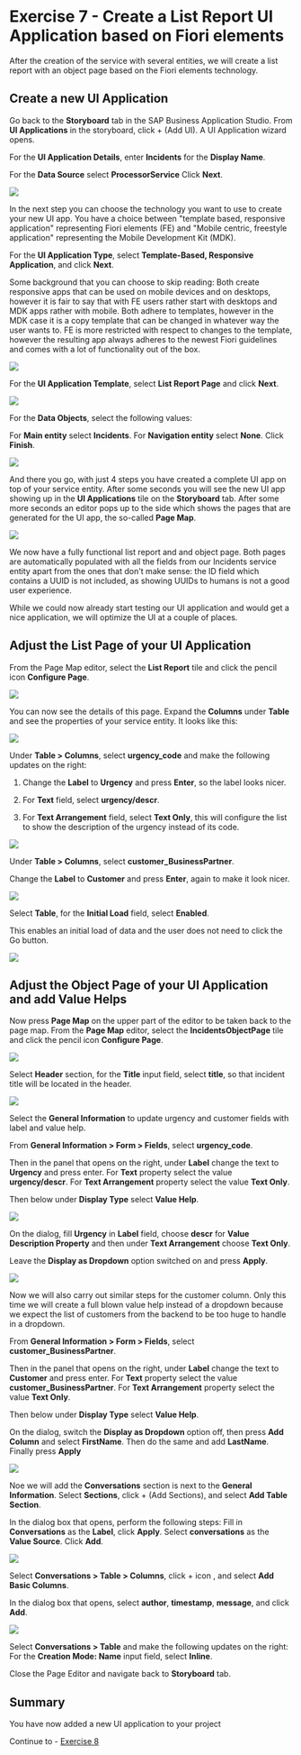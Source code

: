 # Exercise 7 - Create a List Report UI Application based on Fiori elements

After the creation of the service with several entities, we will create a list report with an object page based on the Fiori elements technology.

## Create a new UI Application

Go back to the **Storyboard** tab in the SAP Business Application Studio.
From **UI Applications** in the storyboard, click + (Add UI).
A UI Application wizard opens.

For the **UI Application Details**, enter **Incidents** for the **Display Name**.

For the **Data Source** select **ProcessorService**
Click **Next**.

![](/exercises/Ex7/images/UIApplicationDetails.png)

In the next step you can choose the technology you want to use to create your new UI app. You have a choice between "template based, responsive application" representing Fiori elements (FE) and "Mobile centric, freestyle application" representing the Mobile Development Kit (MDK).

For the **UI Application Type**, select **Template-Based, Responsive Application**, and click **Next**.

Some background that you can choose to skip reading:
Both create responsive apps that can be used on mobile devices and on desktops, however it is fair to say that with FE users rather start with desktops and MDK apps rather with mobile. Both adhere to templates, however in the MDK case it is a copy template that can be changed in whatever way the user wants to. FE is more restricted with respect to changes to the template, however the resulting app always adheres to the newest Fiori guidelines and comes with a lot of functionality out of the box.

![](/exercises/Ex7/images/templateresponsive.png)

For the **UI Application Template**, select **List Report Page** and click **Next**.

![](/exercises/Ex7/images/listreport.png)

For the **Data Objects**, select the following values:

For **Main entity**	select **Incidents**.
For **Navigation entity** select **None**.
Click **Finish**.

![](/exercises/Ex7/images/dataobjects.png)

And there you go, with just 4 steps you have created a complete UI app on top of your service entity. After some seconds you will see the new UI app showing up in the **UI Applications** tile on the **Storyboard** tab. After some more seconds an editor pops up to the side which shows the pages that are generated for the UI app, the so-called **Page Map**.

![](/exercises/Ex7/images/UIInStoryboard.png)

We now have a fully functional list report and and object page. Both pages are automatically populated with all the fields from our Incidents service entity apart from the ones that don't make sense: the ID field which contains a UUID is not included, as showing UUIDs to humans is not a good user experience.

While we could now already start testing our UI application and would get a nice application, we will optimize the UI at a couple of places.

## Adjust the List Page of your UI Application

From the Page Map editor, select the **List Report** tile and click the pencil icon **Configure Page**.

![](/exercises/Ex7/images/configurelistreport.png)

You can now see the details of this page. Expand the **Columns** under **Table** and see the properties of your service entity. It looks like this:

![](/exercises/Ex7/images/listcolumns.png)

Under **Table > Columns**, select **urgency_code** and make the following updates on the right:

1. Change the **Label** to **Urgency** and press **Enter**, so the label looks nicer. 

2. For **Text** field, select **urgency/descr**.

3. For **Text Arrangement** field, select **Text Only**, this will configure the list to show the description of the urgency instead of its code.

![](/exercises/Ex7/images/urgencycolumn.png)

Under **Table > Columns**, select **customer_BusinessPartner**.

Change the **Label** to **Customer** and press **Enter**, again to make it look nicer.

 ![](/exercises/Ex7/images/customercolumn.png)

Select **Table**, for the **Initial Load** field, select **Enabled**.

This enables an initial load of data and the user does not need to click the Go button.

 ![](/exercises/Ex7/images/tableload.png)

## Adjust the Object Page of your UI Application and add Value Helps

Now press **Page Map** on the upper part of the editor to be taken back to the page map.
From the **Page Map** editor, select the **IncidentsObjectPage** tile and click the pencil icon **Configure Page**.

 ![](/exercises/Ex7/images/objectpage.png)

Select **Header** section, for the **Title** input field, select **title**, so that incident title will be located in the header.

 ![](/exercises/Ex7/images/headertitle.png)
 
Select the **General Information** to update urgency and customer fields with label and value help.

From **General Information > Form > Fields**, select **urgency_code**.

Then in the panel that opens on the right, under **Label** change the text to **Urgency** and press enter.
For **Text** property select the value **urgency/descr**. 
For **Text Arrangement** property select the value **Text Only**. 

Then below under **Display Type** select **Value Help**.

![](/exercises/Ex7/images/urgencycolumn.png)

On the dialog, fill **Urgency** in **Label** field, choose **descr** for **Value Description Property** and then under **Text Arrangement** choose **Text Only**.

Leave the **Display as Dropdown** option switched on and press **Apply**.

 ![](/exercises/Ex7/images/urgencyvaluehelp.png)

Now we will also carry out similar steps for the customer column.
Only this time we will create a full blown value help instead of a dropdown because we expect the list of customers from the backend to be too huge to handle in a dropdown.

From **General Information > Form > Fields**, select **customer_BusinessPartner**.

Then in the panel that opens on the right, under **Label** change the text to **Customer** and press enter.
For **Text** property select the value **customer_BusinessPartner**. 
For **Text Arrangement** property select the value **Text Only**. 

Then below under **Display Type** select **Value Help**.

[](/exercises/Ex7/images/customercolumnpage.png)

On the dialog, switch the **Display as Dropdown** option off, then press **Add Column** and select **FirstName**. Then do the same and add **LastName**. Finally press **Apply**

![](/exercises/Ex7/images/customervaluehelp.png)

Noe we will add the **Conversations** section is next to the **General Information**.
Select **Sections**, click + (Add Sections), and select **Add Table Section**.

In the dialog box that opens, perform the following steps:
Fill in **Conversations** as the **Label**, click **Apply**.
Select **conversations** as the **Value Source**.
Click **Add**.

![](/exercises/Ex7/images/conversationaddsection.png)

Select **Conversations > Table > Columns**, click + icon , and select **Add Basic Columns**.

In the dialog box that opens, select **author**, **timestamp**, **message**, and click **Add**.

![](/exercises/Ex7/images/conversationsaddcolumns.png)



Select **Conversations > Table** and make the following updates on the right:
For the **Creation Mode: Name** input field, select **Inline**.



Close the Page Editor and navigate back to **Storyboard** tab.

## Summary
You have now added a new UI application to your project

Continue to - [Exercise 8](../Ex8/README.md)

